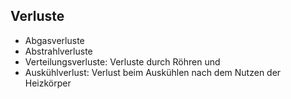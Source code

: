## Verluste
- Abgasverluste
- Abstrahlverluste
- Verteilungsverluste: Verluste durch Röhren und 
- Auskühlverlust: Verlust beim Auskühlen nach dem Nutzen der Heizkörper
